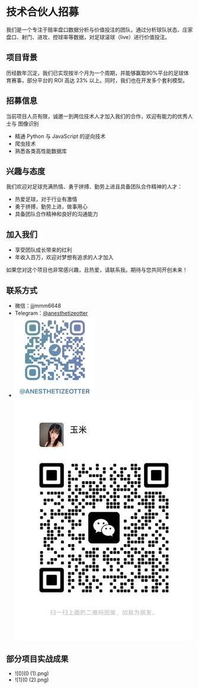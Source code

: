 # 技术合伙人招募

我们是一个专注于赔率盘口数据分析与价值投注的团队，通过分析球队状态、庄家盘口、射门、进攻、控球率等数据，对足球滚球（live）进行价值投注。

## 项目背景
历经数年沉淀，我们已实现按半个月为一个周期，并能够赢取90%平台的足球体育赛事，部分平台的 ROI 高达 23% 以上。同时，我们也在开发多个套利模型。

## 招募信息
当前项目人员有限，诚邀一到两位技术人才加入我们的合作，欢迎有能力的优秀人士与 图像识别
- 精通 Python 与 JavaScript 的逆向技术
- 爬虫技术
- 熟悉各类高性能数据库

## 兴趣与态度

我们欢迎对足球充满热情、勇于拼搏、勤劳上进且具备团队合作精神的人才：

- 热爱足球，对于行业有激情
- 勇于拼搏，勤劳上进，做事用心
- 具备团队合作精神和良好的沟通能力

## 加入我们

- 享受团队成长带来的红利
- 年收入百万，欢迎对梦想有追求的人才加入

如果您对这个项目也非常感兴趣，且热爱，请联系我。期待与您共同开创未来！

## 联系方式

- 微信：jjjmmm6648
- Telegram：[@anesthetizeotter](https://t.me/anesthetizeotter)
- ![tg](1741966849829.png) ![wx](2.jpg)

## 部分项目实战成果
- ![0](0 (1).png)
- ![1](0 (2).png)
